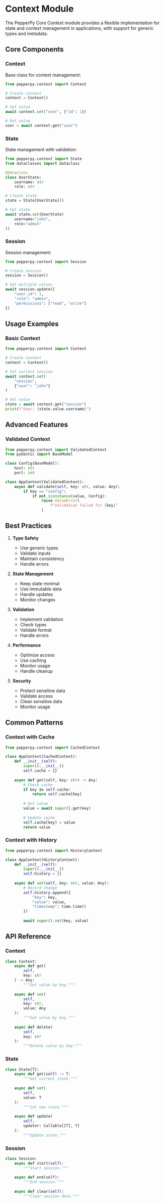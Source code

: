 # Context Module

The PepperPy Core Context module provides a flexible implementation for state and context management in applications, with support for generic types and metadata.

## Core Components

### Context

Base class for context management:

```python
from pepperpy.context import Context

# Create context
context = Context()

# Set value
await context.set("user", {"id": 1})

# Get value
user = await context.get("user")
```

### State

State management with validation:

```python
from pepperpy.context import State
from dataclasses import dataclass

@dataclass
class UserState:
    username: str
    role: str

# Create state
state = State[UserState]()

# Set state
await state.set(UserState(
    username="john",
    role="admin"
))
```

### Session

Session management:

```python
from pepperpy.context import Session

# Create session
session = Session()

# Set multiple values
await session.update({
    "user_id": 1,
    "role": "admin",
    "permissions": ["read", "write"]
})
```

## Usage Examples

### Basic Context

```python
from pepperpy.context import Context

# Create context
context = Context()

# Set current session
await context.set(
    "session",
    {"user": "john"}
)

# Get value
state = await context.get("session")
print(f"User: {state.value.username}")
```

## Advanced Features

### Validated Context

```python
from pepperpy.context import ValidatedContext
from pydantic import BaseModel

class Config(BaseModel):
    host: str
    port: int

class AppContext(ValidatedContext):
    async def validate(self, key: str, value: Any):
        if key == "config":
            if not isinstance(value, Config):
                raise ValueError(
                    f"Validation failed for {key}"
                )
```

## Best Practices

1. **Type Safety**
   - Use generic types
   - Validate inputs
   - Maintain consistency
   - Handle errors

2. **State Management**
   - Keep state minimal
   - Use immutable data
   - Handle updates
   - Monitor changes

3. **Validation**
   - Implement validation
   - Check types
   - Validate format
   - Handle errors

4. **Performance**
   - Optimize access
   - Use caching
   - Monitor usage
   - Handle cleanup

5. **Security**
   - Protect sensitive data
   - Validate access
   - Clean sensitive data
   - Monitor usage

## Common Patterns

### Context with Cache

```python
from pepperpy.context import CachedContext

class AppContext(CachedContext):
    def __init__(self):
        super().__init__()
        self.cache = {}
    
    async def get(self, key: str) -> Any:
        # Check cache
        if key in self.cache:
            return self.cache[key]
        
        # Get value
        value = await super().get(key)
        
        # Update cache
        self.cache[key] = value
        return value
```

### Context with History

```python
from pepperpy.context import HistoryContext

class AppContext(HistoryContext):
    def __init__(self):
        super().__init__()
        self.history = []
    
    async def set(self, key: str, value: Any):
        # Record change
        self.history.append({
            "key": key,
            "value": value,
            "timestamp": time.time()
        })
        
        await super().set(key, value)
```

## API Reference

### Context

```python
class Context:
    async def get(
        self,
        key: str
    ) -> Any:
        """Get value by key."""
        
    async def set(
        self,
        key: str,
        value: Any
    ):
        """Set value by key."""
        
    async def delete(
        self,
        key: str
    ):
        """Delete value by key."""
```

### State

```python
class State[T]:
    async def get(self) -> T:
        """Get current state."""
        
    async def set(
        self,
        value: T
    ):
        """Set new state."""
        
    async def update(
        self,
        updater: Callable[[T], T]
    ):
        """Update state."""
```

### Session

```python
class Session:
    async def start(self):
        """Start session."""
        
    async def end(self):
        """End session."""
        
    async def clear(self):
        """Clear session data."""
``` 
